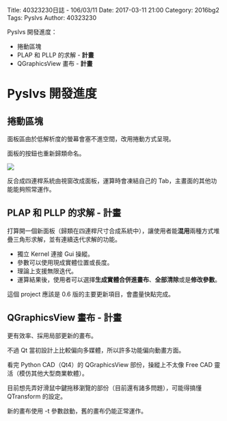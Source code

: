 Title: 40323230日誌 - 106/03/11
Date: 2017-03-11 21:00
Category: 2016bg2
Tags: Pyslvs
Author: 40323230

Pyslvs 開發進度：

* 捲動區塊
* PLAP 和 PLLP 的求解 - **計畫**
* QGraphicsView 畫布 - **計畫**

<!-- PELICAN_END_SUMMARY -->

Pyslvs 開發進度
===

捲動區塊
---

面板區由於低解析度的螢幕會塞不進空間，改用捲動方式呈現。

面板的按鈕也重新歸類命名。

![](https://raw.githubusercontent.com/coursemdetw/project_site_files/gh-pages/files/2016spring/g2/Python_solvespace/0311_01.png)

反合成四連桿系統由視窗改成面板，運算時會凍結自己的 Tab，主畫面的其他功能能夠照常運作。

PLAP 和 PLLP 的求解 - **計畫**
---

打算開一個新面板（歸類在四連桿尺寸合成系統中），讓使用者能**混用**兩種方式堆疊三角形求解，並有連續迭代求解的功能。

* 獨立 Kernel 連接 Gui 操縱。
* 參數可以使用現成實體位置或長度。
* 理論上支援無限迭代。
* 運算結果後，使用者可以選擇**生成實體合併進畫布**、**全部清除**或是**修改參數**。

這個 project 應該是 0.6 版的主要更新項目，會盡量快點完成。

QGraphicsView 畫布 - **計畫**
---

更有效率、採用局部更新的畫布。

不過 Qt 當初設計上比較偏向多媒體，所以許多功能偏向動畫方面。

看完 Python CAD（Qt4）的 QGraphicsView 部份，操縱上不太像 Free CAD 靈活（模仿其他大型商業軟體）。

目前想先弄好滑鼠中鍵拖移瀏覽的部份（目前還有諸多問題），可能得搞懂 QTransform 的設定。

新的畫布使用 -t 參數啟動，舊的畫布仍能正常運作。